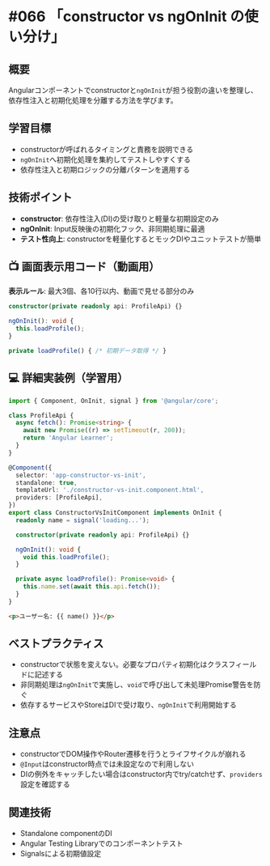 # #066 「constructor vs ngOnInit の使い分け」

## 概要
Angularコンポーネントでconstructorと`ngOnInit`が担う役割の違いを整理し、依存性注入と初期化処理を分離する方法を学びます。

## 学習目標
- constructorが呼ばれるタイミングと責務を説明できる
- `ngOnInit`へ初期化処理を集約してテストしやすくする
- 依存性注入と初期ロジックの分離パターンを適用する

## 技術ポイント
- **constructor**: 依存性注入(DI)の受け取りと軽量な初期設定のみ
- **ngOnInit**: Input反映後の初期化フック、非同期処理に最適
- **テスト性向上**: constructorを軽量化するとモックDIやユニットテストが簡単

## 📺 画面表示用コード（動画用）
**表示ルール**: 最大3個、各10行以内、動画で見せる部分のみ

```typescript
constructor(private readonly api: ProfileApi) {}
```

```typescript
ngOnInit(): void {
  this.loadProfile();
}
```

```typescript
private loadProfile() { /* 初期データ取得 */ }
```

## 💻 詳細実装例（学習用）
```typescript
import { Component, OnInit, signal } from '@angular/core';

class ProfileApi {
  async fetch(): Promise<string> {
    await new Promise((r) => setTimeout(r, 200));
    return 'Angular Learner';
  }
}

@Component({
  selector: 'app-constructor-vs-init',
  standalone: true,
  templateUrl: './constructor-vs-init.component.html',
  providers: [ProfileApi],
})
export class ConstructorVsInitComponent implements OnInit {
  readonly name = signal('loading...');

  constructor(private readonly api: ProfileApi) {}

  ngOnInit(): void {
    void this.loadProfile();
  }

  private async loadProfile(): Promise<void> {
    this.name.set(await this.api.fetch());
  }
}
```

```html
<p>ユーザー名: {{ name() }}</p>
```

## ベストプラクティス
- constructorで状態を変えない。必要なプロパティ初期化はクラスフィールドに記述する
- 非同期処理は`ngOnInit`で実施し、`void`で呼び出して未処理Promise警告を防ぐ
- 依存するサービスやStoreはDIで受け取り、`ngOnInit`で利用開始する

## 注意点
- constructorでDOM操作やRouter遷移を行うとライフサイクルが崩れる
- `@Input`はconstructor時点では未設定なので利用しない
- DIの例外をキャッチしたい場合はconstructor内でtry/catchせず、`providers`設定を確認する

## 関連技術
- Standalone componentのDI
- Angular Testing Libraryでのコンポーネントテスト
- Signalsによる初期値設定
